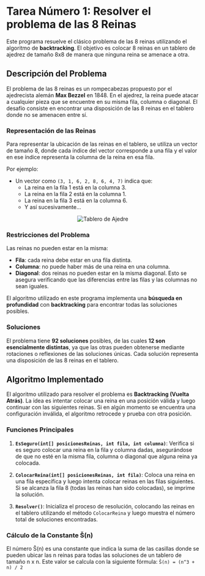 ﻿
# Tarea Número 1: Resolver el problema de las 8 Reinas

Este programa resuelve el clásico problema de las 8 reinas utilizando el algoritmo de **backtracking**. El objetivo es colocar 8 reinas en un tablero de ajedrez de tamaño 8x8 de manera que ninguna reina se amenace a otra. 

## Descripción del Problema

El problema de las 8 reinas es un rompecabezas propuesto por el ajedrecista alemán **Max Bezzel** en 1848. En el ajedrez, la reina puede atacar a cualquier pieza que se encuentre en su misma fila, columna o diagonal. El desafío consiste en encontrar una disposición de las 8 reinas en el tablero donde no se amenacen entre sí.

### Representación de las Reinas

Para representar la ubicación de las reinas en el tablero, se utiliza un vector de tamaño 8, donde cada índice del vector corresponde a una fila y el valor en ese índice representa la columna de la reina en esa fila.

Por ejemplo:
- Un vector como `(3, 1, 6, 2, 8, 6, 4, 7)` indica que:
  - La reina en la fila 1 está en la columna 3.
  - La reina en la fila 2 está en la columna 1.
  - La reina en la fila 3 está en la columna 6.
  - Y así sucesivamente...
 
<p align="center">
  <img src="https://mguerrero.me/wp-content/uploads/2020/05/posicion-1-2.png" alt="Tablero de Ajedre">
</p>


### Restricciones del Problema

Las reinas no pueden estar en la misma:
- **Fila**: cada reina debe estar en una fila distinta.
- **Columna**: no puede haber más de una reina en una columna.
- **Diagonal**: dos reinas no pueden estar en la misma diagonal. Esto se asegura verificando que las diferencias entre las filas y las columnas no sean iguales.

El algoritmo utilizado en este programa implementa una **búsqueda en profundidad** con **backtracking** para encontrar todas las soluciones posibles.

### Soluciones

El problema tiene **92 soluciones** posibles, de las cuales **12 son esencialmente distintas**, ya que las otras pueden obtenerse mediante rotaciones o reflexiones de las soluciones únicas. Cada solución representa una disposición de las 8 reinas en el tablero.

## Algoritmo Implementado

El algoritmo utilizado para resolver el problema es **Backtracking (Vuelta Atrás)**. La idea es intentar colocar una reina en una posición válida y luego continuar con las siguientes reinas. Si en algún momento se encuentra una configuración inválida, el algoritmo retrocede y prueba con otra posición.

### Funciones Principales

1. **`EsSeguro(int[] posicionesReinas, int fila, int columna)`**: Verifica si es seguro colocar una reina en la fila y columna dadas, asegurándose de que no esté en la misma fila, columna o diagonal que alguna reina ya colocada.

2. **`ColocarReina(int[] posicionesReinas, int fila)`**: Coloca una reina en una fila específica y luego intenta colocar reinas en las filas siguientes. Si se alcanza la fila 8 (todas las reinas han sido colocadas), se imprime la solución.

3. **`Resolver()`**: Inicializa el proceso de resolución, colocando las reinas en el tablero utilizando el método `ColocarReina` y luego muestra el número total de soluciones encontradas.

### Cálculo de la Constante Š(n)

El número Š(n) es una constante que indica la suma de las casillas donde se pueden ubicar las n reinas para todas las soluciones de un tablero de tamaño n x n. Este valor se calcula con la siguiente fórmula: `Š(n) = (n^3 + n) / 2`


